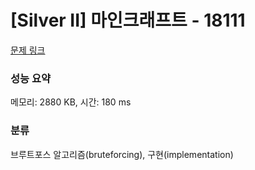 # [Silver II] 마인크래프트 - 18111 

[문제 링크](https://www.acmicpc.net/problem/18111) 

### 성능 요약

메모리: 2880 KB, 시간: 180 ms

### 분류

브루트포스 알고리즘(bruteforcing), 구현(implementation)

